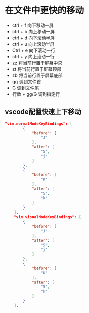 # 在文件中更快的移动

* ctrl + f 向下移动一屏
* ctrl + b 向上移动一屏
* ctrl + d 向下滚动半屏
* ctrl + u 向上滚动半屏
* Ctrl + e 向下滚动一行
* ctrl + y 向上滚动一行
* zz 将当前行置于屏幕中央
* zt 将当前行置于屏幕顶部
* zb 将当前行置于屏幕底部
* gg 调到文件首
* G 调到文件尾
* 行数 + gg/G 调到指定行

## vscode配置快速上下移动
```json
"vim.normalModeKeyBindings": [
        {
            "before": [
                "J"
            ],
            "after": [
                "5",
                "j"
            ]
        },
        {
            "before": [
                "K"
            ],
            "after": [
                "5",
                "k"
            ]
        }
    ],
    "vim.visualModeKeyBindings": [
        {
            "before": [
                "J"
            ],
            "after": [
                "5",
                "j"
            ]
        },
        {
            "before": [
                "K"
            ],
            "after": [
                "5",
                "k"
            ]
        }
    ],

```


